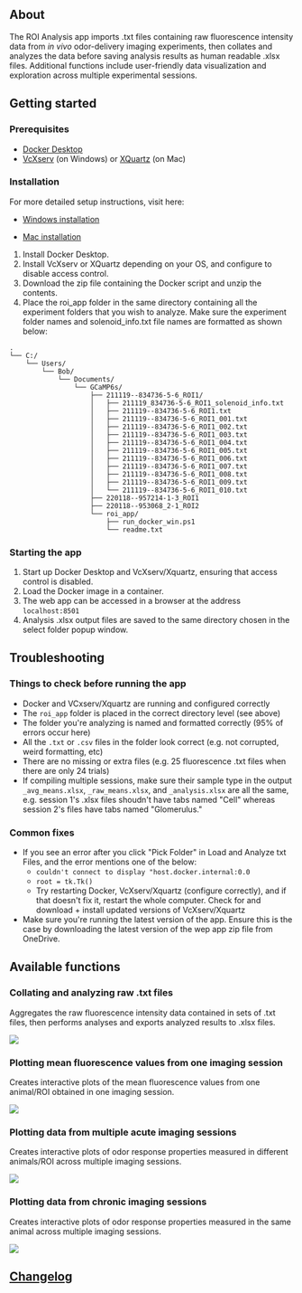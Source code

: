 ## About

The ROI Analysis app imports .txt files containing raw fluorescence intensity data from *in vivo* odor-delivery imaging experiments, then collates and analyzes the data before saving analysis results as human readable .xlsx files. Additional functions include user-friendly data visualization and exploration across multiple experimental sessions.

## Getting started

### Prerequisites

* [Docker Desktop](https://www.docker.com/products/docker-desktop/)
* [VcXserv](https://sourceforge.net/projects/vcxsrv) (on Windows) or  [XQuartz](https://www.xquartz.org) (on Mac)

### Installation

For more detailed setup instructions, visit here:

* [Windows installation](https://github.com/janeswh/ca_imaging_analysis/blob/main/app/install_win.md)

* [Mac installation](https://github.com/janeswh/ca_imaging_analysis/blob/main/app/install_mac.md)

1. Install Docker Desktop.
2. Install VcXserv or XQuartz depending on your OS, and configure to disable access control.
3. Download the zip file containing the Docker script and unzip the contents.
4. Place the roi_app folder in the same directory containing all the experiment folders that you wish to analyze. Make sure the experiment folder names and solenoid_info.txt file names are formatted as shown below:

```
.
└── C:/
    └── Users/
        └── Bob/
            └── Documents/
                └── GCaMP6s/
                    ├── 211119--834736-5-6_ROI1/
                    │   ├── 211119_834736-5-6_ROI1_solenoid_info.txt
                    │   ├── 211119--834736-5-6_ROI1.txt
                    │   ├── 211119--834736-5-6_ROI1_001.txt
                    │   ├── 211119--834736-5-6_ROI1_002.txt
                    │   ├── 211119--834736-5-6_ROI1_003.txt
                    │   ├── 211119--834736-5-6_ROI1_004.txt
                    │   ├── 211119--834736-5-6_ROI1_005.txt
                    │   ├── 211119--834736-5-6_ROI1_006.txt
                    │   ├── 211119--834736-5-6_ROI1_007.txt
                    │   ├── 211119--834736-5-6_ROI1_008.txt
                    │   ├── 211119--834736-5-6_ROI1_009.txt
                    │   └── 211119--834736-5-6_ROI1_010.txt
                    ├── 220118--957214-1-3_ROI1
                    ├── 220118--953068_2-1_ROI2
                    └── roi_app/
                        ├── run_docker_win.ps1
                        └── readme.txt
```

### Starting the app

1. Start up Docker Desktop and VcXserv/Xquartz, ensuring that access control is disabled.
2. Load the Docker image in a container.
3. The web app can be accessed in a browser at the address `localhost:8501`
4. Analysis .xlsx output files are saved to the same directory chosen in the select folder popup window.

## Troubleshooting

### Things to check before running the app
- Docker and VCxserv/Xquartz are running and configured correctly
- The `roi_app` folder is placed in the correct directory level (see above)
- The folder you're analyzing is named and formatted correctly (95% of errors occur here)
- All the `.txt` or `.csv` files in the folder look correct (e.g. not corrupted, weird formatting, etc)
- There are no missing or extra files (e.g. 25 fluorescence .txt files when there are only 24 trials)
- If compiling multiple sessions, make sure their sample type in the output `_avg_means.xlsx`, `_raw_means.xlsx`, and `_analysis.xlsx` are all the same, e.g. session 1's .xlsx files shoudn't have tabs named "Cell" whereas session 2's files have tabs named "Glomerulus."

### Common fixes
- If you see an error after you click "Pick Folder" in Load and Analyze txt Files, and the error mentions one of the below:
    - `couldn't connect to display "host.docker.internal:0.0`
    - `root = tk.Tk()` 
    - Try restarting Docker, VcXserv/Xquartz (configure correctly), and if that doesn't fix it, restart the whole computer.
    Check for and download + install updated versions of VcXserv/Xquartz
- Make sure you're running the latest version of the app. Ensure this is the case by downloading the latest version of the wep app zip file from OneDrive.

## Available functions

### Collating and analyzing raw .txt files

Aggregates the raw fluorescence intensity data contained in sets of .txt files, then performs analyses and exports analyzed results to .xlsx files.
<br />

![](https://github.com/janeswh/ca_imaging_analysis/blob/main/app/assets/analysis_screenclips/load_data.gif)

### Plotting mean fluorescence values from one imaging session

Creates interactive plots of the mean fluorescence values from one animal/ROI obtained in one imaging session.
<br />

![](https://github.com/janeswh/ca_imaging_analysis/blob/main/app/assets/analysis_screenclips/plot_one_session.gif)

### Plotting data from multiple acute imaging sessions

Creates interactive plots of odor response properties measured in different animals/ROI across multiple imaging sessions.
<br />

![](https://github.com/janeswh/ca_imaging_analysis/blob/main/app/assets/analysis_screenclips/plot_multiple_acute.gif)

### Plotting data from chronic imaging sessions

Creates interactive plots of odor response properties measured in the same animal across multiple imaging sessions.
<br />

![](https://github.com/janeswh/ca_imaging_analysis/blob/main/app/assets/analysis_screenclips/plot_chronic.gif)

## [Changelog](https://github.com/janeswh/ca_imaging_analysis/blob/main/app/CHANGELOG.md)
